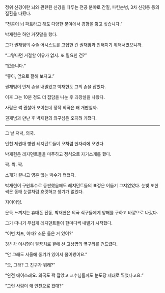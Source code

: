 정위 신경이란 뇌와 관련된 신경을 다루는 전공 분야로 간질, 파킨슨병, 3차 신경통 등의 질환을 다뤘다.

“전공이 뇌 파트라고 해도 다양한 분야에서 경험을 쌓고 싶습니다.”

박재현은 하얀 거짓말을 했다.

그가 권재범의 수술 어시스트를 고집한 건 권재범과 친해지기 위해서였으니까.

“그렇다면 거절할 이유가 없지. 또 필요한 건?”

“없습니다.”

“좋아, 앞으로 잘해 보자고.”

권재범이 먼저 손을 내밀었고 박재현도 그의 손을 잡았다.

이후 그는 10분 정도 더 잡담을 나눈 후 과장실을 나왔다.

사람은 썩 괜찮아 보이는데 정작 의국은 왜 개판일까.

권재범과 만난 후 박재현의 의구심은 오히려 커졌다.

* * *

그 날 저녁, 의국.

인천 제원대 병원 레지던트들이 모처럼 한자리에 모였다.

박재현은 레지던트들을 마주하고 정식으로 자기소개를 했다.

짝. 짝. 짝.

소개가 끝나고 영혼 없는 박수가 터졌다.

박재현이 구원투수로 등판했음에도 레지던트들의 표정은 어둡기 그지없었다. 눈빛 또한 썩은 동태 눈깔처럼 흐릿하고 생기가 없었다.

지이이잉.

문득 느껴지는 휴대폰 진동, 박재현은 의국 식구들에게 양해를 구하고 바깥으로 나갔다.

그가 떠나기 무섭게 레지던트들이 한마디씩 내뱉기 시작했다.

“이번 치프, 어때? 소문 들은 거 있어?”

3년 차 이시형이 팔꿈치로 곁에 선 고상엽의 옆구리를 건드렸다.

“안 그래도 서울에 동기가 있어서 물어봤어요.”

“오, 그래? 그 친구가 뭐래?”

“완전 에이스래요. 의국도 꽉 잡았고 교수님들께도 눈도장 제대로 찍었다고요.”

“그런 사람이 왜 인천으로 왔대?”